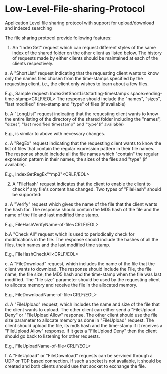 Low-Level-File-sharing-Protocol
===============================
Application Level file sharing protocol with support for upload/download and indexed searching

The file sharing protocol provide following features:
1. An "IndexGet" request which can request different styles of the same index of
the shared folder on the other client as listed below. The history of requests
made by either clients should be maintained at each of the clients respectively.

a. A "ShortList" request indicating that the requesting client wants to know only
the names files chosen from the time-stamps specified by the requesting client,
i.e., the client only wishes to learn about a few files.

E.g., Sample request: IndexGet<space>ShortList<space>starting-timestamp<
space>ending-time-stamp<CRLF/EOL>
The response should include the "names", "sizes", "last modified" time-stamp and
"type" of files (if available)

b. A "LongList" request indicating that the requesting client wants to know the
entire listing of the directory of the shared folder including the "names",
"sizes", "last modified timestamp" and "type"(if available)

E.g., is similar to above with necessary changes.

c. A "RegEx" request indicating that the requesting client wants to know the list
of files that contain the regular expression pattern in their file names. The
response should include all the file names which "contain" the regular expression
pattern in their names, the sizes of the files and "type" (if available).

E.g., IndexGet<space>RegEx<space>"*mp3"<CRLF/EOL>

2. A "FileHash" request indicates that the client to enable the client to check if
any file's content has changed. Two types of "FileHash" should be supported:

a. A "Verify" request which gives the name of the file that the client wants the
hash for. The response should contain the MD5 hash of the file and the name of the
file and last modified time stamp.

E.g., FileHash<space>Verify<space>Name-of-file<CRLF/EOL>

b.A "Check All" request which is used to periodically check for modifications in
the file. The response should include the hashes of all the files, their names and
the last modified time stamp.

E.g., FileHash<space>CheckAll<CRLF/EOL>

c. A "FileDownload" request, which includes the name of the file that the client
wants to download. The response should include the File, the file name, the file
size, the MD5 hash and the time-stamp when the file was last modified. The "file
size" parameter should be used by the requesting client to allocate memory and
receive the file in the allocated memory.

E.g., FileDownload<space>Name-of-file<CRLF/EOL>

d. A "FileUpload" request, which includes the name and size of the file that the
client wants to upload. The other client can either send a "FileUpload Deny" or
"FileUpload Allow" response. The other client should use the file size parameter
to allocate memory as done in "FileUpload" request. The client should upload the
file, its md5 hash and the time-stamp if it receives a "FileUpload Allow"
response. If it gets a "FileUpload Deny" then the client should go back to
listening for other requests.

E.g., FileUpload<space>Name-of-file<CRLF/EOL>

f. A "FileUpload" or "FileDownload" requests can be serviced through a UDP or TCP
based connection. If such a socket is not available, it should be created and both
clients should use that socket to exchange the file.  
